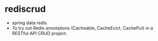 # rediscrud
- spring data redis
- To try out Redis annotations (Cacheable, CacheEvict, CachePut) in a RESTful API CRUD project.

